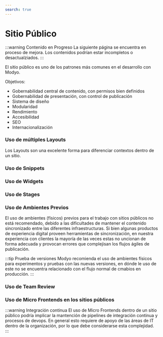 ```yaml
---
search: true
---
```


# Sitio Público

:::warning Contenido en Progreso
La siguiente página se encuentra en proceso de mejora. Los contenidos podrían estar incompletos o desactualziados.
:::

El sitio público es uno de los patrones más comunes en el desarrollo con Modyo.

Objetivos:

- Gobernabilidad central de contenido, con permisos bien definidos
- Gobernabilidad de presentación, con control de publicación
- Sistema de diseño
- Modularidad
- Rendimiento
- Accesibilidad
- SEO
- Internacionalización

### Uso de múltiples Layouts

Los Layouts son una excelente forma para diferenciar contextos dentro de un sitio.

### Uso de Snippets

### Uso de Widgets

### Uso de Stages

### Uso de Ambientes Previos

El uso de ambientes (físicos) previos para el trabajo con sitios públicos no está recomendado, debido a las dificultades de mantener el contenido sincronizado entre las diferentes infraestructuras. Si bien algunas productos de experiencia digital proveen herramientas de sincronización, en nuestra experiencia con clientes la mayoría de las veces estas no uncionan de forma adecuada y provocan errores que complejisan los flujos ágiles de publicación.

:::tip Prueba de versiones
Modyo recomienda el uso de ambientes físicos para experimentos y pruebas con las nuevas versiones, en dónde le uso de este no se encuentra relacionado con el flujo normal de cmabios en producción.
:::

### Uso de Team Review

### Uso de Micro Frontends en los sitios públicos

:::warning Integración continua
El uso de Micro Frontends dentro de un sitio público podría implicar la mantención de pipelines de integración continua y procesos de devops. En general esto requiere de apoyo de las áreas de IT dentro de la organización, por lo que debe considerarse esta complejidad.
:::

